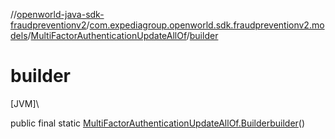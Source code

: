 //[openworld-java-sdk-fraudpreventionv2](../../../index.md)/[com.expediagroup.openworld.sdk.fraudpreventionv2.models](../index.md)/[MultiFactorAuthenticationUpdateAllOf](index.md)/[builder](builder.md)

# builder

[JVM]\

public final static [MultiFactorAuthenticationUpdateAllOf.Builder](-builder/index.md)[builder](builder.md)()
